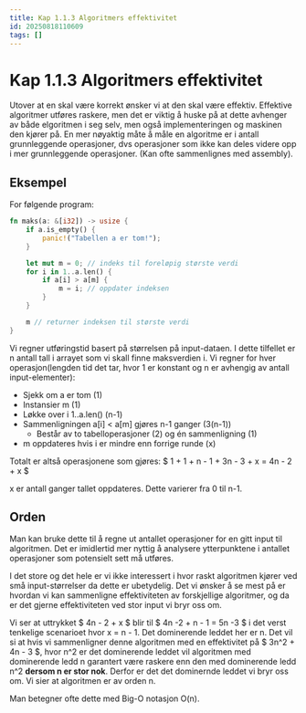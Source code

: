 ```yaml
---
title: Kap 1.1.3 Algoritmers effektivitet
id: 20250818110609
tags: []
---
```


# Kap 1.1.3 Algoritmers effektivitet
Utover at en skal være korrekt ønsker vi at den skal være effektiv. Effektive algoritmer utføres raskere, men det er viktig å huske på at dette avhenger av både elgoritmen i seg selv, men også implementeringen og maskinen den kjører på. En mer nøyaktig måte å måle en algoritme er i antall grunnleggende operasjoner, dvs operasjoner som ikke kan deles videre opp i mer grunnleggende operasjoner. (Kan ofte sammenlignes med assembly).

## Eksempel

For følgende program:
```rust
fn maks(a: &[i32]) -> usize {
    if a.is_empty() {
        panic!("Tabellen a er tom!");
    }

    let mut m = 0; // indeks til foreløpig største verdi
    for i in 1..a.len() {
        if a[i] > a[m] {
            m = i; // oppdater indeksen
        }
    }

    m // returner indeksen til største verdi
}
```

Vi regner utføringstid basert på størrelsen på input-dataen. I dette tilfellet er n antall tall i arrayet som vi skall finne maksverdien i.
Vi regner for hver operasjon(lengden tid det tar, hvor 1 er konstant og n er avhengig av antall input-elementer):
- Sjekk om a er tom (1)
- Instansier m (1)
- Løkke over i 1..a.len() (n-1)
- Sammenligningen a[i] < a[m] gjøres n-1 ganger (3(n-1))
    - Består av to tabelloperasjoner (2) og én sammenligning (1)
- m oppdateres hvis i er mindre enn forrige runde (x)

Totalt er altså operasjonene som gjøres: $ 1 + 1 + n - 1 + 3n - 3 + x = 4n - 2 + x $

x er antall ganger tallet oppdateres. Dette varierer fra 0 til n-1.

## Orden

Man kan bruke dette til å regne ut antallet operasjoner for en gitt input til algoritmen. Det er imidlertid mer nyttig å analysere ytterpunktene i antallet operasjoner som potensielt sett må utføres.

I det store og det hele er vi ikke interessert i hvor raskt algoritmen kjører ved små input-størrelser da dette er ubetydelig. Det vi ønsker å se mest på er hvordan vi kan sammenligne effektiviteten av forskjellige algoritmer, og da er det gjerne effektiviteten ved stor input vi bryr oss om.

Vi ser at uttrykket $ 4n - 2 + x $ blir til $ 4n -2 + n - 1 = 5n -3 $ i det verst tenkelige scenarioet hvor x = n - 1.
Det dominerende leddet her er n. Det vil si at hvis vi sammenligner denne algoritmen med en effektivitet på $ 3n^2 + 4n - 3 $, hvor n^2 er det dominerende leddet vil algoritmen med dominerende ledd n garantert være raskere enn den med dominerende ledd n^2 **dersom n er stor nok**. Derfor er det det dominernde leddet vi bryr oss om. Vi sier at algoritmen er av orden n.

Man betegner ofte dette med Big-O notasjon O(n).